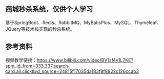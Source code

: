 ## 商城秒杀系统，仅供个人学习
基于SpringBoot、Redis、RabbitMQ、MyBatisPlus、MySQL、Thymeleaf、JQuery等技术栈实现的秒杀系统。
## 参考资料
视频教学链接：https://www.bilibili.com/video/BV1sf4y1L7KE?spm_id_from=333.337.search-card.all.click&vd_source=24815f17035da183f8f8822c126ccab3
